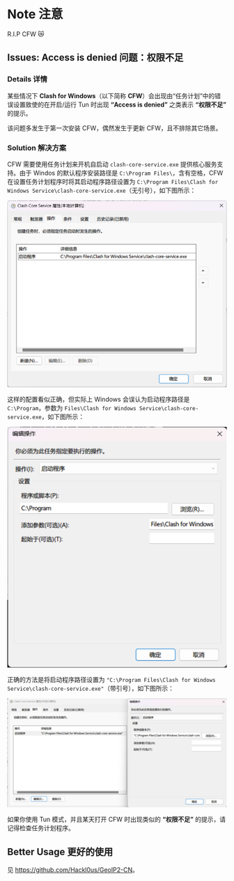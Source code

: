 # Note 注意

R.I.P CFW 😿

## Issues: Access is denied 问题：权限不足

### Details 详情

某些情况下 **Clash for Windows**（以下简称 **CFW**）会出现由“任务计划”中的错误设置致使的在开启/运行 Tun 时出现 **“Access is denied”** 之类表示 **“权限不足”** 的提示。

该问题多发生于第一次安装 CFW，偶然发生于更新 CFW，且不排除其它场景。

### Solution 解决方案

CFW 需要使用任务计划来开机自启动 `clash-core-service.exe` 提供核心服务支持。由于 Windos 的默认程序安装路径是 `C:\Program Files\`，含有空格，CFW 在设置任务计划程序时将其启动程序路径设置为 `C:\Program Files\Clash for Windows Service\clash-core-service.exe`（无引号），如下图所示：

![Details 1](/docs/images/1.png)

这样的配置看似正确，但实际上 Windows 会误认为启动程序路径是 `C:\Program`，参数为 `Files\Clash for Windows Service\clash-core-service.exe`，如下图所示：

![Details 2](/docs/images/2.png)

正确的方法是将启动程序路径设置为 `"C:\Program Files\Clash for Windows Service\clash-core-service.exe"`（带引号），如下图所示：

![Details 3](/docs/images/3.png)

如果你使用 Tun 模式，并且某天打开 CFW 时出现类似的 **“权限不足”** 的提示，请记得检查任务计划程序。

## Better Usage 更好的使用

见 <https://github.com/Hackl0us/GeoIP2-CN>。
